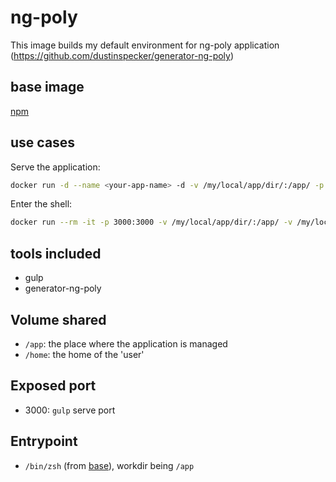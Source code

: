 ng-poly
=======

This image builds my default environment for ng-poly application (https://github.com/dustinspecker/generator-ng-poly)

base image
----------

[npm](../docker-npm/)


use cases
---------

Serve the application:
```sh
docker run -d --name <your-app-name> -d -v /my/local/app/dir/:/app/ -p 3000:3000 lkndesign/ng-poly -c gulp
```

Enter the shell:
```sh
docker run --rm -it -p 3000:3000 -v /my/local/app/dir/:/app/ -v /my/local/home/:/home/ lkndesign/ng-poly
```


tools included
--------------

  - gulp
  - generator-ng-poly

Volume shared
-------------
  - `/app`: the place where the application is managed
  - `/home`: the home of the 'user'

Exposed port
------------
  - 3000: `gulp` serve port


Entrypoint
----------
  - `/bin/zsh` (from [base](../docker-base)), workdir being `/app`
